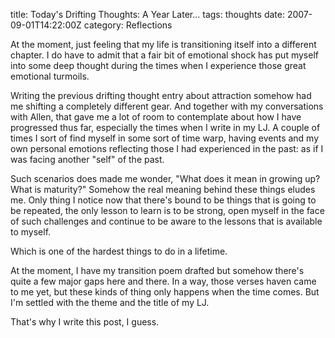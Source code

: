 title: Today's Drifting Thoughts: A Year Later…
tags: thoughts
date: 2007-09-01T14:22:00Z
category: Reflections

At the moment, just feeling that my life is transitioning itself into a different chapter. I do have to admit that a fair bit of emotional shock has put myself into some deep thought during the times when I experience those great emotional turmoils.

Writing the previous drifting thought entry about attraction somehow had me shifting a completely different gear. And together with my conversations with Allen, that gave me a lot of room to contemplate about how I have progressed thus far, especially the times when I write in my LJ. A couple of times I sort of find myself in some sort of time warp, having events and my own personal emotions reflecting those I had experienced in the past: as if I was facing another "self" of the past.

Such scenarios does made me wonder, "What does it mean in growing up? What is maturity?" Somehow the real meaning behind these things eludes me. Only thing I notice now that there's bound to be things that is going to be repeated, the only lesson to learn is to be strong, open myself in the face of such challenges and continue to be aware to the lessons that is available to myself.

Which is one of the hardest things to do in a lifetime.

At the moment, I have my transition poem drafted but somehow there's quite a few major gaps here and there. In a way, those verses haven came to me yet, but these kinds of thing only happens when the time comes. But I'm settled with the theme and the title of my LJ.

That's why I write this post, I guess.
